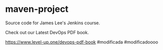 # maven-project
Source code for James Lee's Jenkins course.

Check out our Latest DevOps PDF book.

https://www.level-up.one/devops-pdf-book
#modificada
#modificadoooo

